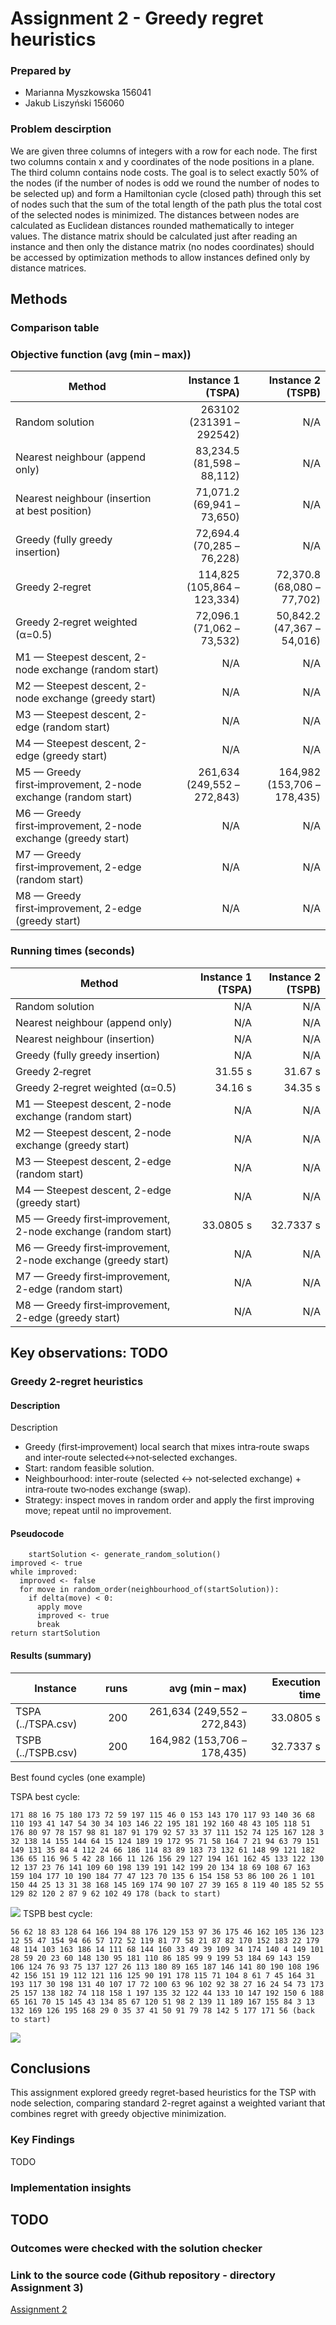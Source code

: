# Assignment 2 - Greedy regret heuristics

### Prepared by

- Marianna Myszkowska 156041
- Jakub Liszyński 156060

### Problem descirption
We are given three columns of integers with a row for each node. The first two columns contain x
and y coordinates of the node positions in a plane. The third column contains node costs. The goal is
to select exactly 50% of the nodes (if the number of nodes is odd we round the number of nodes to
be selected up) and form a Hamiltonian cycle (closed path) through this set of nodes such that the
sum of the total length of the path plus the total cost of the selected nodes is minimized.
The distances between nodes are calculated as Euclidean distances rounded mathematically to
integer values. The distance matrix should be calculated just after reading an instance and then only
the distance matrix (no nodes coordinates) should be accessed by optimization methods to allow
instances defined only by distance matrices.

## Methods

### Comparison table

### Objective function (avg (min – max))

| Method | Instance 1 (TSPA) | Instance 2 (TSPB) |
|---|---:|---:|
| Random solution | 263102 (231391 – 292542) | N/A |
| Nearest neighbour (append only) | 83,234.5 (81,598 – 88,112) | N/A |
| Nearest neighbour (insertion at best position) | 71,071.2 (69,941 – 73,650) | N/A |
| Greedy (fully greedy insertion) | 72,694.4 (70,285 – 76,228) | N/A |
| Greedy 2‑regret | 114,825 (105,864 – 123,334) | 72,370.8 (68,080 – 77,702) |
| Greedy 2‑regret weighted (α=0.5) | 72,096.1 (71,062 – 73,532) | 50,842.2 (47,367 – 54,016) |
| M1 — Steepest descent, 2-node exchange (random start) | N/A | N/A |
| M2 — Steepest descent, 2-node exchange (greedy start) | N/A | N/A |
| M3 — Steepest descent, 2-edge (random start) | N/A | N/A |
| M4 — Steepest descent, 2-edge (greedy start) | N/A | N/A |
| M5 — Greedy first‑improvement, 2-node exchange (random start) | 261,634 (249,552 – 272,843) | 164,982 (153,706 – 178,435) |
| M6 — Greedy first‑improvement, 2-node exchange (greedy start) | N/A | N/A |
| M7 — Greedy first‑improvement, 2-edge (random start) | N/A | N/A |
| M8 — Greedy first‑improvement, 2-edge (greedy start) | N/A | N/A |

### Running times (seconds)

| Method | Instance 1 (TSPA) | Instance 2 (TSPB) |
|---|---:|---:|
| Random solution | N/A | N/A |
| Nearest neighbour (append only) | N/A | N/A |
| Nearest neighbour (insertion) | N/A | N/A |
| Greedy (fully greedy insertion) | N/A | N/A |
| Greedy 2‑regret | 31.55 s | 31.67 s |
| Greedy 2‑regret weighted (α=0.5) | 34.16 s | 34.35 s |
| M1 — Steepest descent, 2-node exchange (random start) | N/A | N/A |
| M2 — Steepest descent, 2-node exchange (greedy start) | N/A | N/A |
| M3 — Steepest descent, 2-edge (random start) | N/A | N/A |
| M4 — Steepest descent, 2-edge (greedy start) | N/A | N/A |
| M5 — Greedy first‑improvement, 2-node exchange (random start) | 33.0805 s | 32.7337 s |
| M6 — Greedy first‑improvement, 2-node exchange (greedy start) | N/A | N/A |
| M7 — Greedy first‑improvement, 2-edge (random start) | N/A | N/A |
| M8 — Greedy first‑improvement, 2-edge (greedy start) | N/A | N/A |

**Key observations:**
TODO
---

### Greedy 2-regret heuristics

#### Description 
Description  
- Greedy (first‑improvement) local search that mixes intra‑route swaps and inter‑route selected↔not‑selected exchanges.  
- Start: random feasible solution.  
- Neighbourhood: inter‑route (selected ↔ not‑selected exchange) + intra‑route two‑nodes exchange (swap).  
- Strategy: inspect moves in random order and apply the first improving move; repeat until no improvement.

#### Pseudocode
``` pseudocode
    startSolution <- generate_random_solution()
improved <- true
while improved:
  improved <- false
  for move in random_order(neighbourhood_of(startSolution)):
    if delta(move) < 0:
      apply move
      improved <- true
      break
return startSolution
```

#### Results (summary)

| Instance | runs | avg (min – max) | Execution time |
|---|---:|---:|---:|
| TSPA (../TSPA.csv) | 200 | 261,634 (249,552 – 272,843) | 33.0805 s |
| TSPB (../TSPB.csv) | 200 | 164,982 (153,706 – 178,435) | 32.7337 s |

Best found cycles (one example)

TSPA best cycle:
```
171 88 16 75 180 173 72 59 197 115 46 0 153 143 170 117 93 140 36 68 110 193 41 147 54 30 34 103 146 22 195 181 192 160 48 43 105 118 51 176 80 97 78 157 98 81 187 91 179 92 57 33 37 111 152 74 125 167 128 3 32 138 14 155 144 64 15 124 189 19 172 95 71 58 164 7 21 94 63 79 151 149 131 35 84 4 112 24 66 186 114 83 89 183 73 132 61 148 99 121 182 136 65 116 96 5 42 28 166 11 126 156 29 127 194 161 162 45 133 122 130 12 137 23 76 141 109 60 198 139 191 142 199 20 134 18 69 108 67 163 159 104 177 10 190 184 77 47 123 70 135 6 154 158 53 86 100 26 1 101 150 44 25 13 31 38 168 145 169 174 90 107 27 39 165 8 119 40 185 52 55 129 82 120 2 87 9 62 102 49 178 (back to start)
```
![](M5_tspa.png)
TSPB best cycle:
```
56 62 18 83 128 64 166 194 88 176 129 153 97 36 175 46 162 105 136 123 12 55 47 154 94 66 57 172 52 119 81 77 58 21 87 82 170 152 183 22 179 48 114 103 163 186 14 111 68 144 160 33 49 39 109 34 174 140 4 149 101 28 59 20 23 60 148 130 95 181 110 86 185 99 9 199 53 184 69 143 159 106 124 76 93 75 137 127 26 113 180 89 165 187 146 141 80 190 108 196 42 156 151 19 112 121 116 125 90 191 178 115 71 104 8 61 7 45 164 31 193 117 30 198 131 40 107 17 72 100 63 96 102 92 38 27 16 24 54 73 173 25 157 138 182 74 118 158 1 197 135 32 122 44 133 10 147 192 150 6 188 65 161 70 15 145 43 134 85 67 120 51 98 2 139 11 189 167 155 84 3 13 132 169 126 195 168 29 0 35 37 41 50 91 79 78 142 5 177 171 56 (back to start)
```

![](M5_tspb.png)








## Conclusions


This assignment explored greedy regret-based heuristics for the TSP with node selection, comparing standard 2-regret against a weighted variant that combines regret with greedy objective minimization.

### Key Findings

TODO


### Implementation insights

TODO
---

### Outcomes were checked with the solution checker

### Link to the source code (Github repository - directory Assignment 3)

[Assignment 2](https://github.com/Strajkerr/EvolutionaryComputing/tree/main/Assignment_3)